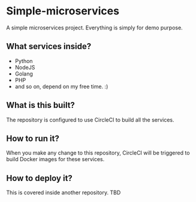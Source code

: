 # Simple-microservices

A simple microservices project. Everything is simply for demo purpose.

## What services inside?

- Python
- NodeJS
- Golang
- PHP
- and so on, depend on my free time. :)

## What is this built?

The repository is configured to use CircleCI to build all the services.

## How to run it?

When you make any change to this repository, CircleCI will be triggered to build Docker images for these services.

## How to deploy it?

This is covered inside another repository. TBD


